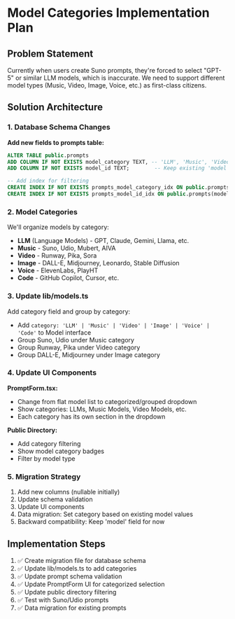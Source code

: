 # Model Categories Implementation Plan

## Problem Statement
Currently when users create Suno prompts, they're forced to select "GPT-5" or similar LLM models, which is inaccurate. We need to support different model types (Music, Video, Image, Voice, etc.) as first-class citizens.

## Solution Architecture

### 1. Database Schema Changes

**Add new fields to prompts table:**
```sql
ALTER TABLE public.prompts
ADD COLUMN IF NOT EXISTS model_category TEXT, -- 'LLM', 'Music', 'Video', 'Image', 'Voice', etc.
ADD COLUMN IF NOT EXISTS model_id TEXT;        -- Keep existing 'model' field for backward compatibility

-- Add index for filtering
CREATE INDEX IF NOT EXISTS prompts_model_category_idx ON public.prompts(model_category);
CREATE INDEX IF NOT EXISTS prompts_model_id_idx ON public.prompts(model_id);
```

### 2. Model Categories

We'll organize models by category:
- **LLM** (Language Models) - GPT, Claude, Gemini, Llama, etc.
- **Music** - Suno, Udio, Mubert, AIVA
- **Video** - Runway, Pika, Sora
- **Image** - DALL-E, Midjourney, Leonardo, Stable Diffusion
- **Voice** - ElevenLabs, PlayHT
- **Code** - GitHub Copilot, Cursor, etc.

### 3. Update lib/models.ts

Add category field and group by category:
- Add `category: 'LLM' | 'Music' | 'Video' | 'Image' | 'Voice' | 'Code'` to Model interface
- Group Suno, Udio under Music category
- Group Runway, Pika under Video category
- Group DALL-E, Midjourney under Image category

### 4. Update UI Components

**PromptForm.tsx:**
- Change from flat model list to categorized/grouped dropdown
- Show categories: LLMs, Music Models, Video Models, etc.
- Each category has its own section in the dropdown

**Public Directory:**
- Add category filtering
- Show model category badges
- Filter by model type

### 5. Migration Strategy

1. Add new columns (nullable initially)
2. Update schema validation
3. Update UI components
4. Data migration: Set category based on existing model values
5. Backward compatibility: Keep 'model' field for now

## Implementation Steps

1. ✅ Create migration file for database schema
2. ✅ Update lib/models.ts to add categories
3. ✅ Update prompt schema validation
4. ✅ Update PromptForm UI for categorized selection
5. ✅ Update public directory filtering
6. ✅ Test with Suno/Udio prompts
7. ✅ Data migration for existing prompts

